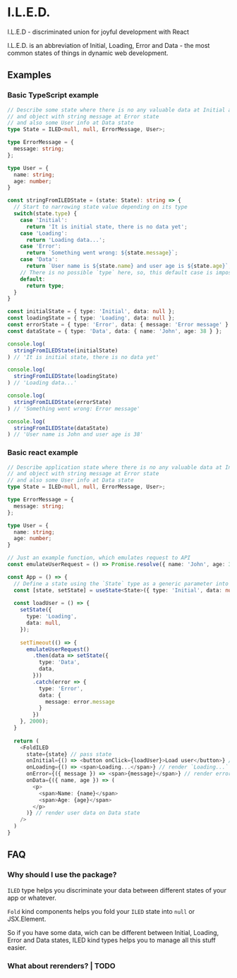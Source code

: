 # I.L.E.D.

I.L.E.D - discriminated union for joyful development with React

I.L.E.D. is an abbreviation of Initial, Loading, Error and Data - the most common states of things in dynamic web development.

## Examples

### Basic TypeScript example
```ts
// Describe some state where there is no any valuable data at Initial and Loading states
// and object with string message at Error state
// and also some User info at Data state
type State = ILED<null, null, ErrorMessage, User>;

type ErrorMessage = {
  message: string;
};

type User = {
  name: string;
  age: number;
}

const stringFromILEDState = (state: State): string => {
  // Start to narrowing state value depending on its type
  switch(state.type) {
    case 'Initial':
      return 'It is initial state, there is no data yet';
    case 'Loading':
      return 'Loading data...';
    case 'Error':
      return `Something went wrong: ${state.message}`;
    case 'Data':
      return `User name is ${state.name} and user age is ${state.age}`;
    // There is no possible `type` here, so, this default case is impossible to be reached
    default:
      return type;
  }
}

const initialState = { type: 'Initial', data: null };
const loadingState = { type: 'Loading', data: null };
const errorState = { type: 'Error', data: { message: 'Error message' } };
const dataState = { type: 'Data', data: { name: 'John', age: 38 } };

console.log(
  stringFromILEDState(initialState)
) // 'It is initial state, there is no data yet'

console.log(
  stringFromILEDState(loadingState)
) // 'Loading data...'

console.log(
  stringFromILEDState(errorState)
) // 'Something went wrong: Error message'

console.log(
  stringFromILEDState(dataState)
) // 'User name is John and user age is 38'
```

### Basic react example

```ts
// Describe application state where there is no any valuable data at Initial and Loading states
// and object with string message at Error state
// and also some User info at Data state
type State = ILED<null, null, ErrorMessage, User>;

type ErrorMessage = {
  message: string;
};

type User = {
  name: string;
  age: number;
}

// Just an example function, which emulates request to API
const emulateUserRequest = () => Promise.resolve({ name: 'John', age: 38 });

const App = () => {
  // Define a state using the `State` type as a generic parameter into `useState` hook and Initial type value as initial value
  const [state, setState] = useState<State>({ type: 'Initial', data: null });
  
  const loadUser = () => {
    setState({
      type: 'Loading',
      data: null,
    });
    
    setTimeout(() => {
      emulateUserRequest()
        .then(data => setState({
          type: 'Data',
          data,
        }))
        .catch(error => {
          type: 'Error',
          data: {
            message: error.message
          }
        })
    }, 2000);
  }
  
  return (
    <FoldILED
      state={state} // pass state
      onInitial={() => <button onClick={loadUser}>Load user</button>} // render button which load user on Initial state
      onLoading={() => <span>Loading...</span>} // render `Loading...` on Loading state
      onError={({ message }) => <span>{message}</span>} // render error message on Error state
      onData={({ name, age }) => (
        <p>
          <span>Name: {name}</span>
          <span>Age: {age}</span>
        </p>
      )} // render user data on Data state
    />
  )
}
```


## FAQ

### Why should I use the package?
`ILED` type helps you discriminate your data between different states of your app or whatever. 

`Fold` kind components helps you fold your `ILED` state into `null` or JSX.Element.

So if you have some data, wich can be different between Initial, Loading, Error and Data states, ILED kind types helps you to manage all this stuff easier.

### What about rerenders? | TODO
